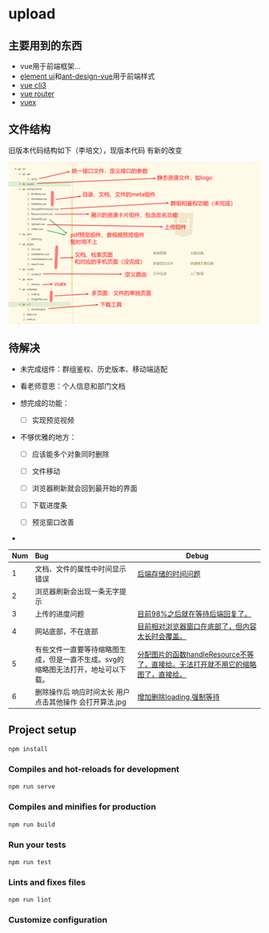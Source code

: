 # upload

## 主要用到的东西
 - vue用于前端框架...
 - [element ui](https://element.eleme.cn/#/zh-CN/component/installation)和[ant-design-vue](https://vue.ant.design/docs/vue/introduce-cn/)用于前端样式
 - [vue cli3](https://cli.vuejs.org/zh/)
 - [vue router](https://router.vuejs.org/zh/installation.html)
 - [vuex](https://vuex.vuejs.org/)



## 文件结构

旧版本代码结构如下（李培文），现版本代码 有新的改变

![1563720071820](./doc/1563720071820.png)



## 待解决

- 未完成组件：群组鉴权、历史版本、移动端适配

- 看老师意思：个人信息和部门文档

- 想完成的功能：

  - [ ] 实现预览视频
  
- 不够优雅的地方：

  

  - [ ] 应该能多个对象同时删除

  - [ ] 文件移动

  - [ ] 浏览器刷新就会回到最开始的界面

  - [ ] 下载进度条

  - [ ] 预览窗口改善

    
  
    

- 

  | Num  | Bug                                                          | Debug                                                        |
  | ---- | :----------------------------------------------------------- | ------------------------------------------------------------ |
  | 1    | 文档、文件的属性中时间显示错误                               | <u>后端存储的时间问题</u>                                    |
  | 2    | 浏览器刷新会出现一条无字提示                                 |                                                              |
  | 3    | 上传的进度问题                                               | <u>目前98%之后就在等待后端回复了。</u>                       |
  | 4    | 网站底部，不在底部                                           | <u>目前相对浏览器窗口在底部了，但内容太长时会覆盖。</u>      |
  | 5    | 有些文件一直要等待缩略图生成，但是一直不生成。svg的缩略图无法打开，地址可以下载。 | <u>分配图片的函数handleResource不等了，直接给。无法打开就不用它的缩略图了，直接给。</u> |
  | 6    | 删除操作后 响应时间太长 用户点击其他操作 会打开算法.jpg      | <u>增加删除loading,强制等待</u>                              |
  
  



## Project setup

```
npm install
```

### Compiles and hot-reloads for development
```
npm run serve
```

### Compiles and minifies for production
```
npm run build
```

### Run your tests
```
npm run test
```

### Lints and fixes files
```
npm run lint
```

### Customize configuration


